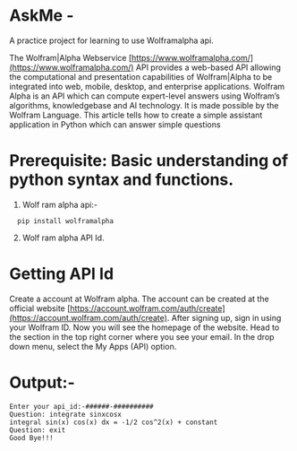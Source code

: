 # AskMe -
  A practice project for learning to use Wolframalpha api.
  
  The Wolfram|Alpha Webservice [https://www.wolframalpha.com/](https://www.wolframalpha.com/) API provides a web-based API allowing the computational and presentation capabilities of Wolfram|Alpha to be integrated into web, mobile, desktop, and enterprise applications. Wolfram Alpha is an API which can compute expert-level answers using Wolfram’s algorithms, knowledgebase and AI technology. It is made possible by the Wolfram Language. This article tells how to create a simple assistant application in Python which can answer simple questions

# Prerequisite: Basic understanding of python syntax and functions.
1. Wolf ram alpha api:-
```
  pip install wolframalpha
```
2. Wolf ram alpha API Id.




# Getting API Id

Create a account at Wolfram alpha. The account can be created at the official website [https://account.wolfram.com/auth/create](https://account.wolfram.com/auth/create).
After signing up, sign in using your Wolfram ID.
Now you will see the homepage of the website. 
Head to the section in the top right corner where you see your email. 
In the drop down menu, select the My Apps (API) option.

# Output:-
```
Enter your api_id:-######-##########
Question: integrate sinxcosx
integral sin(x) cos(x) dx = -1/2 cos^2(x) + constant
Question: exit
Good Bye!!!
```
